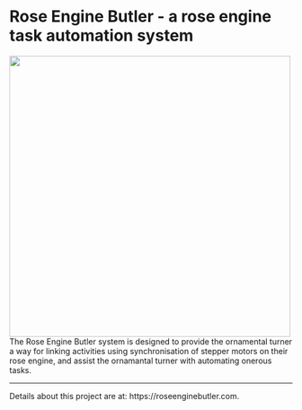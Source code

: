 # Rose Engine Butler - a rose engine task automation system
<img src="https://roseenginebutler.com/Images/REB%20-%20Software%20Library.png" width="500">
The Rose Engine Butler system is designed to provide the ornamental turner a way for linking activities using synchronisation of stepper motors on their rose engine, and assist the ornamantal turner with automating onerous tasks.
<hr>
Details about this project are at: https://roseenginebutler.com.
